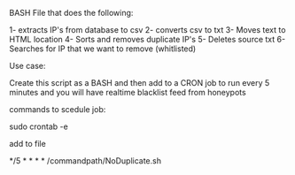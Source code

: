 BASH File that does the following:

1- extracts IP's from database to csv
2- converts csv to txt
3- Moves text to HTML location
4- Sorts and removes duplicate IP's
5- Deletes source txt
6- Searches for IP that we want to remove (whitlisted)

Use case:

Create this script as a BASH and then add to a CRON job to run every 5 minutes and you will have realtime blacklist feed from honeypots


commands to scedule job:

sudo crontab -e

add to file 

*/5 * * * * /commandpath/NoDuplicate.sh
